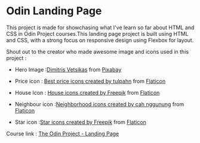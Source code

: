 # Odin Landing Page
This project is made for showchasing what I've learn so far about HTML and CSS in Odin Project courses.This landing page project is built using HTML and CSS, with a strong focus on responsive design using Flexbox for layout.

Shout out to the creator who made awesome image and icons used in this project :

- Hero Image :<a href="https://pixabay.com/users/dimitrisvetsikas1969-1857980/?utm_source=link-attribution&utm_medium=referral&utm_campaign=image&utm_content=2219972">Dimitris Vetsikas</a> from <a href="https://pixabay.com//?utm_source=link-attribution&utm_medium=referral&utm_campaign=image&utm_content=2219972">Pixabay</a>

- Price icon : <a href="https://www.flaticon.com/free-icons/best-price" title="best price icons">Best price icons created by tulpahn</a> from <a href="https://www.flaticon.com/">Flaticon</a>

- House Icon : <a href="https://www.flaticon.com/free-icons/house" title="house icons">House icons created by Freepik</a> from <a href="https://www.flaticon.com/">Flaticon</a>


- Neighbour icon :<a href="https://www.flaticon.com/free-icons/neighborhood" title="neighborhood icons">Neighborhood icons created by cah nggunung</a> from <a href="https://www.flaticon.com/">Flaticon</a>


- Star icon :<a href="https://www.flaticon.com/free-icons/star" title="star icons">Star icons created by Freepik</a> from <a href="https://www.flaticon.com/">Flaticon</a>



Course link :
<a href="https://www.theodinproject.com/lessons/foundations-landing-page#warning-about-looking-at-other-peoples-finished-project-code-before-you-have-completed-your-own" title="The Odin Project"> The Odin Project - Landing Page </a>
